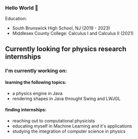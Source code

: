 ### Hello World 👋

Education: 
* South Brunswick High School, NJ (2019 - 2023)
* Middlesex County College: Calculus I and Calculus II (2021)


## Currently looking for physics research internships

### I'm currently working on:

#### learning the following topics:
* a physics engine in Java
* rendering shapes in Java throught Swing and LWJGL

#### finding internships:
* reaching out to computational physicists
* educating myself in Machine Learning and it's applications
* studying the integration of computer science in physics


